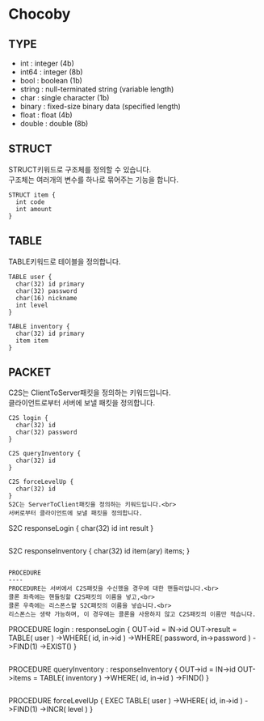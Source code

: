 Chocoby
=======

TYPE
----
* int : integer (4b)
* int64 : integer (8b)
* bool : boolean (1b)
* string : null-terminated string (variable length)
* char : single character (1b)
* binary : fixed-size binary data (specified length)
* float : float (4b)
* double : double (8b)


STRUCT
----
STRUCT키워드로 구조체를 정의할 수 있습니다.<br>
구조체는 여러개의 변수를 하나로 묶어주는 기능을 합니다.
```
STRUCT item {
  int code
  int amount
}
```

TABLE
----
TABLE키워드로 테이블을 정의합니다.
```
TABLE user {
  char(32) id primary
  char(32) password
  char(16) nickname
  int level
}
```
```
TABLE inventory {
  char(32) id primary
  item item
}
```

PACKET
----
C2S는 ClientToServer패킷을 정의하는 키워드입니다.<br>
클라이언트로부터 서버에 보낼 패킷을 정의합니다.
```
C2S login {
  char(32) id
  char(32) password
}
```
```
C2S queryInventory {
  char(32) id
}
```
```
C2S forceLevelUp {
  char(32) id
}
S2C는 ServerToClient패킷을 정의하는 키워드입니다.<br>
서버로부터 클라이언트에 보낼 패킷을 정의합니다.
```
S2C responseLogin {
  char(32) id
  int result
}
```
```
S2C responseInventory {
  char(32) id
  item(ary) items;
}
```

PROCEDURE
----
PROCEDURE는 서버에서 C2S패킷을 수신했을 경우에 대한 핸들러입니다.<br>
콜론 좌측에는 핸들링할 C2S패킷의 이름을 넣고,<br>
콜론 우측에는 리스폰스할 S2C패킷의 이름을 넣습니다.<br>
리스폰스는 생략 가능하며, 이 경우에는 콜론을 사용하지 않고 C2S패킷의 이름만 적습니다.
```
PROCEDURE login : responseLogin {
  OUT->id = IN->id
  OUT->result =
    TABLE( user )
    ->WHERE( id, in->id )
    ->WHERE( password, in->password )
    ->FIND(1)
    ->EXIST()
}
```
```
PROCEDURE queryInventory : responseInventory {
  OUT->id = IN->id
  OUT->items =
    TABLE( inventory )
    ->WHERE( id, in->id )
    ->FIND()
}
```
```
PROCEDURE forceLevelUp {
  EXEC TABLE( user )
    ->WHERE( id, in->id )
    ->FIND(1)
    ->INCR( level )
}
